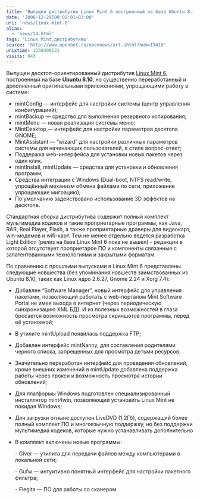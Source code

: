 ```yaml
---
title: 'Выпущен дистрибутив Linux Mint 6 построенный на базе Ubuntu 8.10'
date: '2008-12-29T00:02:01+03:00'
uri: 'news/linux-mint-6'
alias: 
  - 'news/14.html'
tags: 'Linux Mint,дистрибутивы'
source: 'http://www.opennet.ru/opennews/art.shtml?num=19410'
unixtime: 1230498121
visits: 943
---
```

Выпущен десктоп-ориентированный дистрибутив [Linux Mint 6](http://blog.linuxmint.com/?p=492), построенный на базе **Ubuntu 8.10**, но существенно переработанный и дополненный оригинальными приложениями, упрощающими работу в системе:

*   mintConfig — интерфейс для настройки системы (центр управления конфигурацией);
*   mintBackup — средство для выполнения резервного копирования;
*   mintMenu — новая реализация системы меню;
*   MintDesktop — интерфейс для настройки параметров десктопа GNOME;
*   MintAssistant — “wizard” для настройки различных параметров системы для начинающих пользователей, в стиле вопрос-ответ;
*   Поддержка web-интерфейса для установки новых пакетов через один клик.
*   mintInstall, mintUpdate — средства для установки и обновления программ;
*   Средства интеграции с Windows (Dual-boot, NTFS read/write, упрощённый механизм обмена файлами по сети, приложение упрощающие миграцию);
*   По умолчанию задействовано использование 3D эффектов на десктопе.

Стандартная сборка дистрибутива содержит полный комплект мультимедиа кодеков и такие проприетарные программы, как Java, RAR, Real Player, Flash, а также проприетарные драверы для видеокарт, win-модемов и wifi-карт. Тем не менее отдельно ведется разработка Light Edition (релиз на базе Linux Mint 6 пока не вышел) - редакции в которой отсутствует проприетарое ПО и компоненты связанные с запатентованными технологиями и закрытыми форматам.

По сравнению с прошлыми выпусками в Linux Mint 6 представлены следующие новшества (без упоминания новшеств заимствованных из Ubuntu 8.10, таких как Linux ядро 2.6.27, Gnome 2.24 и Xorg 7.4):

*   Добавлен “Software Manager”, новый интерфейс для управления пакетами, позволяющий работать с web-порталом Mint Software Portal не имея выхода в интернет (через периодическую синхронизацию XML БД). И из полезных возможностей в глаза бросается возможность просмотра скриншотов программы, перед её установкой;
    
*   В утилите mintUpload появилась поддержка FTP;
    
*   Добавлен интерфейс mintNanny, для составления родителями черного списка, запрещенных для просмотра детьми ресурсов.
*   Значительно переработан интерфейс для проведения обновлений, кроме внешних изменений в mintUpdate добавлена поддержка работы через прокси и возможность просмотра истории обновлений;
*   Для платформы Windows подготовлен специализированный инсталлятор mint4win, позволяющий установить Linux Mint не покидая Windows;
*   Для загрузки отныне доступен LiveDVD (1.2Гб), содержащий более полный комплект ПО и многоязычную поддержку, но без поддержки мультимедиа кодеков, которые нужно устанавливать дополнительно
*   В комплект включены новые программы:
    
    \- Giver — утилита для передачи файлов между компьютерами в локальной сети;
    
    \- Gufw — интуитивно понятный интерфейс для настройки пакетного фильтра;
    
    \- Flegita — ПО для работы со сканером.
